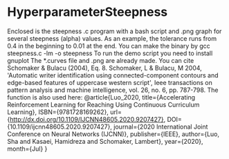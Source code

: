 # HyperparameterSteepness
Enclosed is the steepness .c program with a bash script and .png graph for several steepness (alpha) values. As an example, the tolerance runs from 0.4 in the beginning to 0.01 at the end.  You can make the binary by gcc steepness.c -lm -o steepness To run the demo script you need to install gnuplot The *.curves file and .png are already made.  You can cite Schomaker &amp; Bulacu (2004), Eq. 8.  Schomaker, L &amp; Bulacu, M 2004, 'Automatic writer identification using connected-component contours and edge-based features of uppercase western script', Ieee transactions on pattern analysis and machine intelligence, vol. 26, no. 6, pp. 787-798.  The function is also used here: @article{Luo_2020, title={Accelerating Reinforcement Learning for Reaching Using Continuous Curriculum Learning}, ISBN={9781728169262}, url={http://dx.doi.org/10.1109/IJCNN48605.2020.9207427}, DOI={10.1109/ijcnn48605.2020.9207427}, journal={2020 International Joint Conference on Neural Networks (IJCNN)}, publisher={IEEE}, author={Luo, Sha and Kasaei, Hamidreza and Schomaker, Lambert}, year={2020}, month={Jul} }
